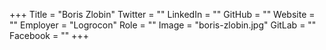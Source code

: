+++
Title = "Boris Zlobin"
Twitter = ""
LinkedIn = ""
GitHub = ""
Website = ""
Employer = "Logrocon"
Role = ""
Image = "boris-zlobin.jpg"
GitLab = ""
Facebook = ""
+++
